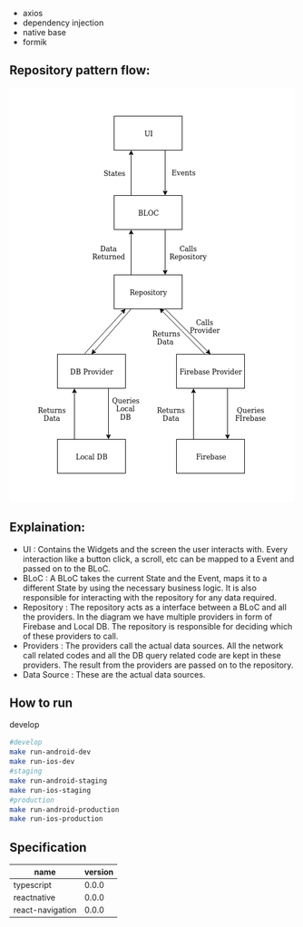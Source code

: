 - axios
- dependency injection
- native base
- formik

## Repository pattern flow:

![alt](documents/pattern-flow.png)

## Explaination:

- UI : Contains the Widgets and the screen the user interacts with. Every interaction like a button click, a scroll, etc can be mapped to a Event and passed on to the BLoC.
- BLoC : A BLoC takes the current State and the Event, maps it to a different State by using the necessary business logic. It is also responsible for interacting with the repository for any data required.
- Repository : The repository acts as a interface between a BLoC and all the providers. In the diagram we have multiple providers in form of Firebase and Local DB. The repository is responsible for deciding which of these providers to call.
- Providers : The providers call the actual data sources. All the network call related codes and all the DB query related code are kept in these providers. The result from the providers are passed on to the repository.
- Data Source : These are the actual data sources.

## How to run 
develop 

``` bash
#develop
make run-android-dev
make run-ios-dev
#staging
make run-android-staging
make run-ios-staging
#production
make run-android-production
make run-ios-production
```

## Specification
| name | version |
|---|---|
| typescript | 0.0.0
| reactnative | 0.0.0
| react-navigation | 0.0.0

